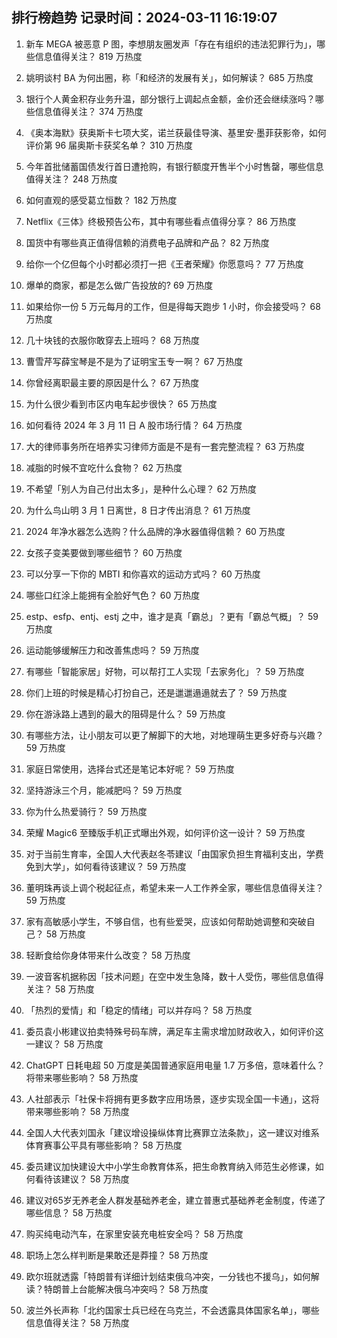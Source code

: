 
## 排行榜趋势 记录时间：2024-03-11 16:19:07
  
  1. 新车 MEGA 被恶意 P 图，李想朋友圈发声「存在有组织的违法犯罪行为」，哪些信息值得关注？ 819 万热度
    
  2. 姚明谈村 BA 为何出圈，称「和经济的发展有关」，如何解读？ 685 万热度
    
  3. 银行个人黄金积存业务升温，部分银行上调起点金额，金价还会继续涨吗？哪些信息值得关注？ 374 万热度
    
  4. 《奥本海默》获奥斯卡七项大奖，诺兰获最佳导演、基里安·墨菲获影帝，如何评价第 96 届奥斯卡获奖名单？ 310 万热度
    
  5. 今年首批储蓄国债发行首日遭抢购，有银行额度开售半个小时售罄，哪些信息值得关注？ 248 万热度
    
  6. 如何直观的感受葛立恒数？ 182 万热度
    
  7. Netflix《三体》终极预告公布，其中有哪些看点值得分享？ 86 万热度
    
  8. 国货中有哪些真正值得信赖的消费电子品牌和产品？ 82 万热度
    
  9. 给你一个亿但每个小时都必须打一把《王者荣耀》你愿意吗？ 77 万热度
    
  10. 爆单的商家，都是怎么做广告投放的? 69 万热度
    
  11. 如果给你一份 5 万元每月的工作，但是得每天跑步 1 小时，你会接受吗？ 68 万热度
    
  12. 几十块钱的衣服你敢穿去上班吗？ 68 万热度
    
  13. 曹雪芹写薛宝琴是不是为了证明宝玉专一啊？ 67 万热度
    
  14. 你曾经离职最主要的原因是什么？ 67 万热度
    
  15. 为什么很少看到市区内电车起步很快？ 65 万热度
    
  16. 如何看待 2024 年 3 月 11 日 A 股市场行情？ 64 万热度
    
  17. 大的律师事务所在培养实习律师方面是不是有一套完整流程？ 63 万热度
    
  18. 减脂的时候不宜吃什么食物？ 62 万热度
    
  19. 不希望「别人为自己付出太多」，是种什么心理？ 62 万热度
    
  20. 为什么鸟山明 3 月 1 日离世，8 日才传出消息？ 61 万热度
    
  21. 2024 年净水器怎么选购？什么品牌的净水器值得信赖？ 60 万热度
    
  22. 女孩子变美要做到哪些细节？ 60 万热度
    
  23. 可以分享一下你的 MBTI 和你喜欢的运动方式吗？ 60 万热度
    
  24. 哪些口红涂上能拥有全脸好气色？ 60 万热度
    
  25. estp、esfp、entj、estj 之中，谁才是真「霸总」？更有「霸总气概」？ 59 万热度
    
  26. 运动能够缓解压力和改善焦虑吗？ 59 万热度
    
  27. 有哪些「智能家居」好物，可以帮打工人实现「去家务化」？ 59 万热度
    
  28. 你们上班的时候是精心打扮自己，还是邋邋遢遢就去了？ 59 万热度
    
  29. 你在游泳路上遇到的最大的阻碍是什么？ 59 万热度
    
  30. 有哪些方法，让小朋友可以更了解脚下的大地，对地理萌生更多好奇与兴趣？ 59 万热度
    
  31. 家庭日常使用，选择台式还是笔记本好呢？ 59 万热度
    
  32. 坚持游泳三个月，能减肥吗？ 59 万热度
    
  33. 你为什么热爱骑行？ 59 万热度
    
  34. 荣耀 Magic6 至臻版手机正式曝出外观，如何评价这一设计？ 59 万热度
    
  35. 对于当前生育率，全国人大代表赵冬苓建议「由国家负担生育福利支出，学费免到大学」，如何看待该建议？ 59 万热度
    
  36. 董明珠再谈上调个税起征点，希望未来一人工作养全家，哪些信息值得关注？ 59 万热度
    
  37. 家有高敏感小学生，不够自信，也有些爱哭，应该如何帮助她调整和突破自己？ 58 万热度
    
  38. 轻断食给你身体带来什么改变？ 58 万热度
    
  39. 一波音客机据称因「技术问题」在空中发生急降，数十人受伤，哪些信息值得关注？ 58 万热度
    
  40. 「热烈的爱情」和「稳定的情绪」可以并存吗？ 58 万热度
    
  41. 委员袁小彬建议拍卖特殊号码车牌，满足车主需求增加财政收入，如何评价这一建议？ 58 万热度
    
  42. ChatGPT 日耗电超 50 万度是美国普通家庭用电量 1.7 万多倍，意味着什么？将带来哪些影响？ 58 万热度
    
  43. 人社部表示「社保卡将拥有更多数字应用场景，逐步实现全国一卡通」，这将带来哪些影响？ 58 万热度
    
  44. 全国人大代表刘国永「建议增设操纵体育比赛罪立法条款」，这一建议对维系体育赛事公平具有哪些影响？ 58 万热度
    
  45. 委员建议加快建设大中小学生命教育体系，把生命教育纳入师范生必修课，如何看待该建议？ 58 万热度
    
  46. 建议对65岁无养老金人群发基础养老金，建立普惠式基础养老金制度，传递了哪些信息？ 58 万热度
    
  47. 购买纯电动汽车，在家里安装充电桩安全吗？ 58 万热度
    
  48. 职场上怎么样判断是果敢还是莽撞？ 58 万热度
    
  49. 欧尔班就透露「特朗普有详细计划结束俄乌冲突，一分钱也不援乌」，如何解读？特朗普上台能解决俄乌冲突吗？ 58 万热度
    
  50. 波兰外长声称「北约国家士兵已经在乌克兰，不会透露具体国家名单」，哪些信息值得关注？ 58 万热度
    